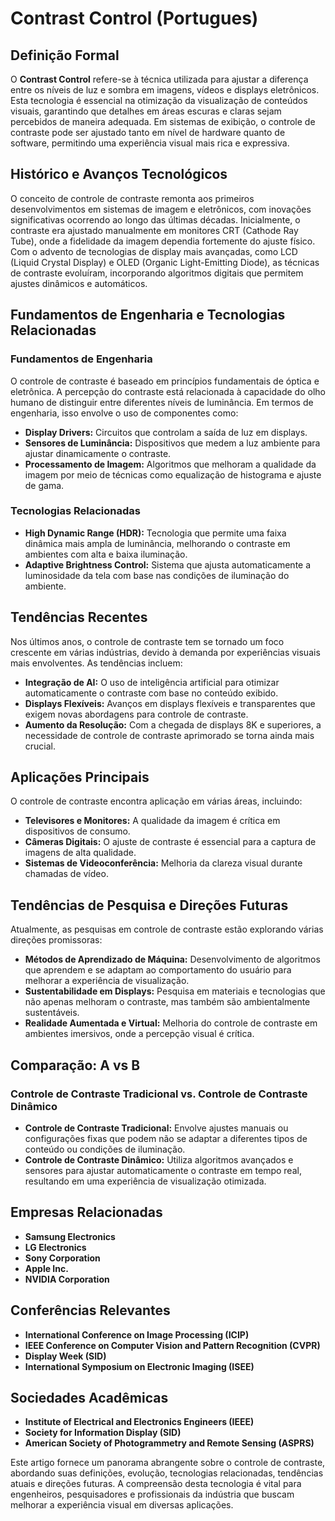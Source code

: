 # Contrast Control (Portugues)

## Definição Formal

O **Contrast Control** refere-se à técnica utilizada para ajustar a diferença entre os níveis de luz e sombra em imagens, vídeos e displays eletrônicos. Esta tecnologia é essencial na otimização da visualização de conteúdos visuais, garantindo que detalhes em áreas escuras e claras sejam percebidos de maneira adequada. Em sistemas de exibição, o controle de contraste pode ser ajustado tanto em nível de hardware quanto de software, permitindo uma experiência visual mais rica e expressiva.

## Histórico e Avanços Tecnológicos

O conceito de controle de contraste remonta aos primeiros desenvolvimentos em sistemas de imagem e eletrônicos, com inovações significativas ocorrendo ao longo das últimas décadas. Inicialmente, o contraste era ajustado manualmente em monitores CRT (Cathode Ray Tube), onde a fidelidade da imagem dependia fortemente do ajuste físico. Com o advento de tecnologias de display mais avançadas, como LCD (Liquid Crystal Display) e OLED (Organic Light-Emitting Diode), as técnicas de contraste evoluíram, incorporando algoritmos digitais que permitem ajustes dinâmicos e automáticos.

## Fundamentos de Engenharia e Tecnologias Relacionadas

### Fundamentos de Engenharia

O controle de contraste é baseado em princípios fundamentais de óptica e eletrônica. A percepção do contraste está relacionada à capacidade do olho humano de distinguir entre diferentes níveis de luminância. Em termos de engenharia, isso envolve o uso de componentes como:

- **Display Drivers:** Circuitos que controlam a saída de luz em displays.
- **Sensores de Luminância:** Dispositivos que medem a luz ambiente para ajustar dinamicamente o contraste.
- **Processamento de Imagem:** Algoritmos que melhoram a qualidade da imagem por meio de técnicas como equalização de histograma e ajuste de gama.

### Tecnologias Relacionadas

- **High Dynamic Range (HDR):** Tecnologia que permite uma faixa dinâmica mais ampla de luminância, melhorando o contraste em ambientes com alta e baixa iluminação.
- **Adaptive Brightness Control:** Sistema que ajusta automaticamente a luminosidade da tela com base nas condições de iluminação do ambiente.

## Tendências Recentes

Nos últimos anos, o controle de contraste tem se tornado um foco crescente em várias indústrias, devido à demanda por experiências visuais mais envolventes. As tendências incluem:

- **Integração de AI:** O uso de inteligência artificial para otimizar automaticamente o contraste com base no conteúdo exibido.
- **Displays Flexíveis:** Avanços em displays flexíveis e transparentes que exigem novas abordagens para controle de contraste.
- **Aumento da Resolução:** Com a chegada de displays 8K e superiores, a necessidade de controle de contraste aprimorado se torna ainda mais crucial.

## Aplicações Principais

O controle de contraste encontra aplicação em várias áreas, incluindo:

- **Televisores e Monitores:** A qualidade da imagem é crítica em dispositivos de consumo.
- **Câmeras Digitais:** O ajuste de contraste é essencial para a captura de imagens de alta qualidade.
- **Sistemas de Videoconferência:** Melhoria da clareza visual durante chamadas de vídeo.

## Tendências de Pesquisa e Direções Futuras

Atualmente, as pesquisas em controle de contraste estão explorando várias direções promissoras:

- **Métodos de Aprendizado de Máquina:** Desenvolvimento de algoritmos que aprendem e se adaptam ao comportamento do usuário para melhorar a experiência de visualização.
- **Sustentabilidade em Displays:** Pesquisa em materiais e tecnologias que não apenas melhoram o contraste, mas também são ambientalmente sustentáveis.
- **Realidade Aumentada e Virtual:** Melhoria do controle de contraste em ambientes imersivos, onde a percepção visual é crítica.

## Comparação: A vs B

### Controle de Contraste Tradicional vs. Controle de Contraste Dinâmico

- **Controle de Contraste Tradicional:** Envolve ajustes manuais ou configurações fixas que podem não se adaptar a diferentes tipos de conteúdo ou condições de iluminação.
- **Controle de Contraste Dinâmico:** Utiliza algoritmos avançados e sensores para ajustar automaticamente o contraste em tempo real, resultando em uma experiência de visualização otimizada.

## Empresas Relacionadas

- **Samsung Electronics**
- **LG Electronics**
- **Sony Corporation**
- **Apple Inc.**
- **NVIDIA Corporation**

## Conferências Relevantes

- **International Conference on Image Processing (ICIP)**
- **IEEE Conference on Computer Vision and Pattern Recognition (CVPR)**
- **Display Week (SID)**
- **International Symposium on Electronic Imaging (ISEE)**

## Sociedades Acadêmicas

- **Institute of Electrical and Electronics Engineers (IEEE)**
- **Society for Information Display (SID)**
- **American Society of Photogrammetry and Remote Sensing (ASPRS)**

Este artigo fornece um panorama abrangente sobre o controle de contraste, abordando suas definições, evolução, tecnologias relacionadas, tendências atuais e direções futuras. A compreensão desta tecnologia é vital para engenheiros, pesquisadores e profissionais da indústria que buscam melhorar a experiência visual em diversas aplicações.
